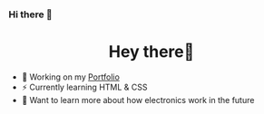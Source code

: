 ### Hi there 👋

<!--
**CaptainMentallic/CaptainMentallic** is a ✨ _special_ ✨ repository because its `README.md` (this file) appears on your GitHub profile.

Here are some ideas to get you started:

- 🔭 I’m currently working on ...
- 🌱 I’m currently learning ...
- 👯 I’m looking to collaborate on ...
- 🤔 I’m looking for help with ...
- 💬 Ask me about ...
- 📫 How to reach me: ...
- 😄 Pronouns: ...
- ⚡ Fun fact: ...
-->

<h1 align='center'>Hey there👋</h1>

- 🔭 Working on my <a href="https:www.google.com" target="blank">Portfolio</a>
- ⚡ Currently learning HTML & CSS
- 🤔 Want to learn more about how electronics work in the future
